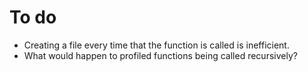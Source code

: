 # To do
* Creating a file every time that the function is called is inefficient.
* What would happen to profiled functions being called recursively?